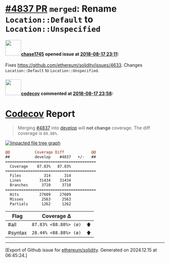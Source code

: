 # [\#4837 PR](https://github.com/ethereum/solidity/pull/4837) `merged`: Rename `Location::Default` to `Location::Unspecified`

#### <img src="https://avatars.githubusercontent.com/u/17399486?v=4" width="50">[chase1745](https://github.com/chase1745) opened issue at [2018-08-17 23:11](https://github.com/ethereum/solidity/pull/4837):

Fixes https://github.com/ethereum/solidity/issues/4633. Changes `Location::Default` to `Location::Unspecified`.


#### <img src="https://avatars.githubusercontent.com/in/254?v=4" width="50">[codecov](https://github.com/apps/codecov) commented at [2018-08-17 23:58](https://github.com/ethereum/solidity/pull/4837#issuecomment-414015443):

# [Codecov](https://codecov.io/gh/ethereum/solidity/pull/4837?src=pr&el=h1) Report
> Merging [#4837](https://codecov.io/gh/ethereum/solidity/pull/4837?src=pr&el=desc) into [develop](https://codecov.io/gh/ethereum/solidity/commit/410d288dfc2e08c42df58c7e01ad5c332ce92727?src=pr&el=desc) will **not change** coverage.
> The diff coverage is `88.88%`.

[![Impacted file tree graph](https://codecov.io/gh/ethereum/solidity/pull/4837/graphs/tree.svg?height=150&width=650&token=87PGzVEwU0&src=pr)](https://codecov.io/gh/ethereum/solidity/pull/4837?src=pr&el=tree)

```diff
@@           Coverage Diff            @@
##           develop    #4837   +/-   ##
========================================
  Coverage    87.83%   87.83%           
========================================
  Files          314      314           
  Lines        31434    31434           
  Branches      3710     3710           
========================================
  Hits         27609    27609           
  Misses        2563     2563           
  Partials      1262     1262
```

| Flag | Coverage Δ | |
|---|---|---|
| #all | `87.83% <88.88%> (ø)` | :arrow_up: |
| #syntax | `28.44% <88.88%> (ø)` | :arrow_up: |


-------------------------------------------------------------------------------



[Export of Github issue for [ethereum/solidity](https://github.com/ethereum/solidity). Generated on 2024.12.15 at 06:45:24.]
